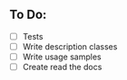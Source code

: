 
## To Do:

- [ ] Tests
- [ ] Write description classes
- [ ] Write usage samples
- [ ] Create read the docs